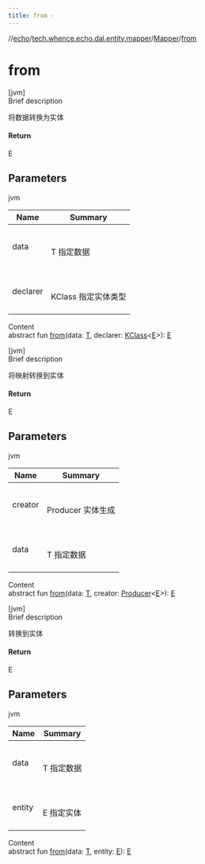 ```yaml
---
title: from -
---
```

//[echo](../../index.md)/[tech.whence.echo.dal.entity.mapper](../index.md)/[Mapper](index.md)/[from](from.md)



# from  
[jvm]  
Brief description  


将数据转换为实体



#### Return  


E



## Parameters  
  
jvm  
  
|  Name|  Summary| 
|---|---|
| data| <br><br>T 指定数据<br><br>
| declarer| <br><br>KClass<E> 指定实体类型<br><br>
  
  
Content  
abstract fun [from](from.md)(data: [T](index.md), declarer: [KClass](https://kotlinlang.org/api/latest/jvm/stdlib/kotlin.reflect/-k-class/index.html)<[E](index.md)>): [E](index.md)  


[jvm]  
Brief description  


将映射转换到实体



#### Return  


E



## Parameters  
  
jvm  
  
|  Name|  Summary| 
|---|---|
| creator| <br><br>Producer<E> 实体生成<br><br>
| data| <br><br>T 指定数据<br><br>
  
  
Content  
abstract fun [from](from.md)(data: [T](index.md), creator: [Producer](../../tech.whence.echo.function/-producer/index.md)<[E](index.md)>): [E](index.md)  


[jvm]  
Brief description  


转换到实体



#### Return  


E



## Parameters  
  
jvm  
  
|  Name|  Summary| 
|---|---|
| data| <br><br>T 指定数据<br><br>
| entity| <br><br>E 指定实体<br><br>
  
  
Content  
abstract fun [from](from.md)(data: [T](index.md), entity: [E](index.md)): [E](index.md)  



